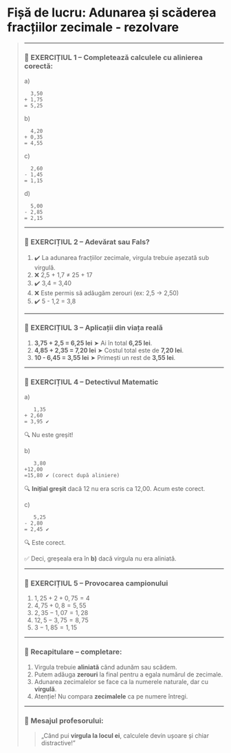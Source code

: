 #  Fișă de lucru: Adunarea și scăderea fracțiilor zecimale - rezolvare

> ------
>
> ### 🔹 EXERCIȚIUL 1 – **Completează calculele cu alinierea corectă:**
>
> a)
>
> ```
>   3,50  
> + 1,75  
> = 5,25
> ```
>
> b)
>
> ```
>   4,20  
> + 0,35  
> = 4,55
> ```
>
> c)
>
> ```
>   2,60  
> - 1,45  
> = 1,15
> ```
>
> d)
>
> ```
>   5,00  
> - 2,85  
> = 2,15
> ```
>
> ------
>
> ### 🔹 EXERCIȚIUL 2 – **Adevărat sau Fals?**
>
> 1. ✔️ La adunarea fracțiilor zecimale, virgula trebuie așezată sub virgulă.
> 2. ❌ 2,5 + 1,7 ≠ 25 + 17
> 3. ✔️ 3,4 = 3,40
> 4. ❌ Este permis să adăugăm zerouri (ex: 2,5 → 2,50)
> 5. ✔️ 5 - 1,2 = 3,8
>
> ------
>
> ### 🔹 EXERCIȚIUL 3 – **Aplicații din viața reală**
>
> 1. **3,75 + 2,5 = 6,25 lei**
>     ➤ Ai în total **6,25 lei**.
> 2. **4,85 + 2,35 = 7,20 lei**
>     ➤ Costul total este de **7,20 lei**.
> 3. **10 - 6,45 = 3,55 lei**
>     ➤ Primești un rest de **3,55 lei**.
>
> ------
>
> ### 🔹 EXERCIȚIUL 4 – **Detectivul Matematic**
>
> a)
>
> ```
>    1,35  
> + 2,60  
> = 3,95 ✔️
> ```
>
> 🔍 Nu este greșit!
>
> b)
>
> ```
>    3,80  
> +12,00  
> =15,80 ✔️ (corect după aliniere)
> ```
>
> 🔍 **Inițial greșit** dacă 12 nu era scris ca 12,00. Acum este corect.
>
> c)
>
> ```
>    5,25  
> - 2,80  
> = 2,45 ✔️
> ```
>
> 🔍 Este corect.
>
> ✅ Deci, greșeala era în **b)** dacă virgula nu era aliniată.
>
> ------
>
> ### 🔹 EXERCIȚIUL 5 – **Provocarea campionului**
>
> 1. $1{,}25 + 2 + 0{,}75 = 4$
> 2. $4{,}75 + 0{,}8 = 5{,}55$
> 3. $2{,}35 - 1{,}07 = 1{,}28$
> 4. $12{,}5 - 3{,}75 = 8{,}75$
> 5. $3 - 1{,}85 = 1{,}15$
>
> ------
>
> ### 🔁 Recapitulare – completare:
>
> 1. Virgula trebuie **aliniată** când adunăm sau scădem.
> 2. Putem adăuga **zerouri** la final pentru a egala numărul de zecimale.
> 3. Adunarea zecimalelor se face ca la numerele naturale, dar cu **virgulă**.
> 4. Atenție! Nu compara **zecimalele** ca pe numere întregi.
>
> ------
>
> ### 📝 Mesajul profesorului:
>
> > „Când pui **virgula la locul ei**, calculele devin ușoare și chiar distractive!”